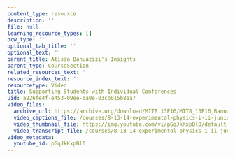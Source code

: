 ```yaml
---
content_type: resource
description: ''
file: null
learning_resource_types: []
ocw_type: ''
optional_tab_title: ''
optional_text: ''
parent_title: Atissa Banuazizi's Insights
parent_type: CourseSection
related_resources_text: ''
resource_index_text: ''
resourcetype: Video
title: Supporting Students with Individual Conferences
uid: a926fe4f-e453-09ee-6a0e-03cb015b8ea7
video_files:
  archive_url: https://archive.org/download/MIT8.13F16/MIT8_13F16_Banuazizi_Supporting_Students_300k.mp4
  video_captions_file: /courses/8-13-14-experimental-physics-i-ii-junior-lab-fall-2016-spring-2017/d24d8f5d76bf51308fb9f633181a1673_pGqJkKxpBl0.vtt
  video_thumbnail_file: https://img.youtube.com/vi/pGqJkKxpBl0/default.jpg
  video_transcript_file: /courses/8-13-14-experimental-physics-i-ii-junior-lab-fall-2016-spring-2017/cc0010f4e935e61d03014a000215a5e0_pGqJkKxpBl0.pdf
video_metadata:
  youtube_id: pGqJkKxpBl0
---
```

